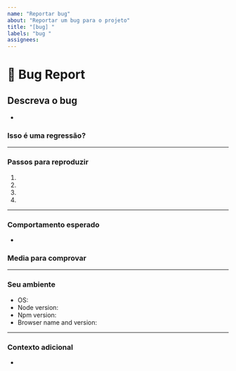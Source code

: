 ```yaml
---
name: "Reportar bug"
about: "Reportar um bug para o projeto"
title: "[bug] "
labels: "bug "
assignees:
---
```


# **🐞 Bug Report**

## **Descreva o bug**

<!-- Uma descrição clara e concisa do que é o bug. -->

-

### **Isso é uma regressão?**

<!-- Esse comportamento costumava funcionar nas versões anteriores? -->
<!-- Se sim, qual a versão que esse bug não estava presente: ... -->

---

### **Passos para reproduzir**

<!-- Passos para reproduzir o erro:
(e.x.:)
1. Use x argumento / navigatar para
2. Preencha as informações
3. Vá para...
4. Veja o erro-->

<!-- Escreva os passos aqui (adicione ou remova quantos passos forem necessários)-->

1.
2.
3.
4.

---

### **Comportamento esperado**

<!-- Uma descrição clara e concisa do que seria o comportamento esperado. -->

-

### **Media para comprovar**

<!-- Se possível, envie screnshots ou videos que comprovem esse bug. -->

---

### **Seu ambiente**

<!-- use todos os pontos que forem necessários para resolver o problema e remova os
os que não forem necessários. -->

- OS: <!--[e.g. Ubuntu 5.4.0-26-generic x86_64 / Windows 1904 ...]-->
- Node version:
- Npm version:
- Browser name and version:

---

### **Contexto adicional**

<!-- Adicione qualquer outro contexto que possa ser útil para resolver esse problema.-->

-
